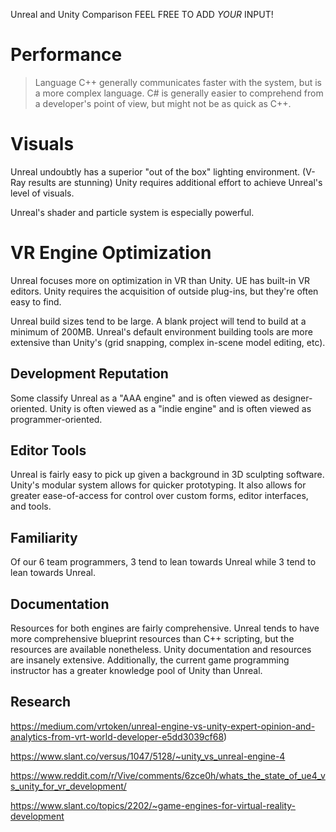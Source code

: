Unreal and Unity Comparison
FEEL FREE TO ADD *YOUR* INPUT!

# Performance
> Language
C++ generally communicates faster with the system, but is a more complex language. 
C# is generally easier to comprehend from a developer's point of view, but might not be as quick as C++.

# Visuals
Unreal undoubtly has a superior "out of the box" lighting environment. (V-Ray results are stunning)
Unity requires additional effort to achieve Unreal's level of visuals.

Unreal's shader and particle system is especially powerful.

# VR Engine Optimization
Unreal focuses more on optimization in VR than Unity. UE has built-in VR editors.
Unity requires the acquisition of outside plug-ins, but they're often easy to find.

Unreal build sizes tend to be large. A blank project will tend to build at a minimum of 200MB.
Unreal's default environment building tools are more extensive than Unity's (grid snapping, complex in-scene model editing, etc).

## Development Reputation
Some classify Unreal as a "AAA engine" and is often viewed as designer-oriented.
Unity is often viewed as a "indie engine" and is often viewed as programmer-oriented.

## Editor Tools
Unreal is fairly easy to pick up given a background in 3D sculpting software.
Unity's modular system allows for quicker prototyping. It also allows for greater ease-of-access for control over custom forms, editor interfaces, and tools.

## Familiarity
Of our 6 team programmers, 3 tend to lean towards Unreal while 3 tend to lean towards Unreal.

## Documentation
Resources for both engines are fairly comprehensive. Unreal tends to have more comprehensive blueprint resources than C++ scripting, but the resources are available nonetheless.
Unity documentation and resources are insanely extensive. Additionally, the current game programming instructor has a greater knowledge pool of Unity than Unreal.


## Research
https://medium.com/vrtoken/unreal-engine-vs-unity-expert-opinion-and-analytics-from-vrt-world-developer-e5dd3039cf68)

https://www.slant.co/versus/1047/5128/~unity_vs_unreal-engine-4

https://www.reddit.com/r/Vive/comments/6zce0h/whats_the_state_of_ue4_vs_unity_for_vr_development/

https://www.slant.co/topics/2202/~game-engines-for-virtual-reality-development


